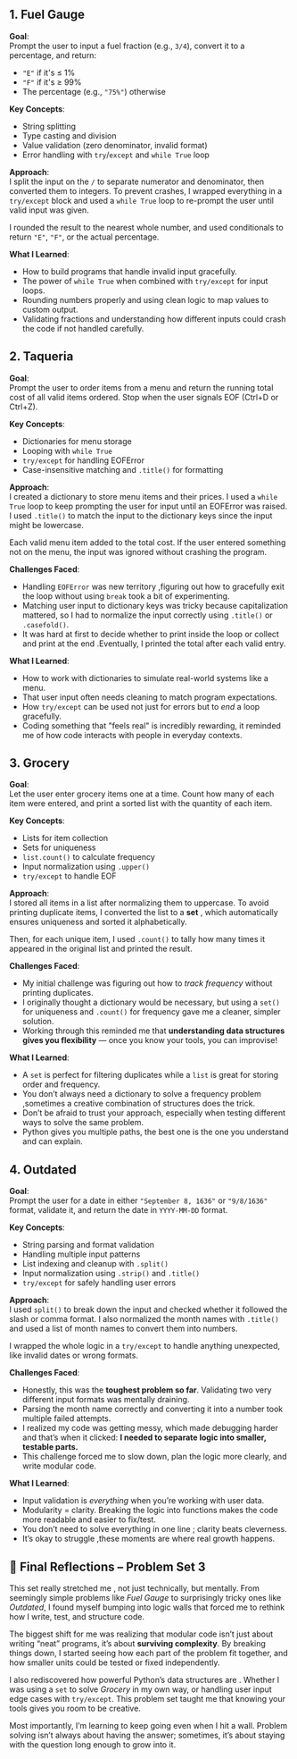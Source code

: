 ## 1. Fuel Gauge

**Goal**:  
Prompt the user to input a fuel fraction (e.g., `3/4`), convert it to a percentage, and return:
- `"E"` if it's ≤ 1%
- `"F"` if it's ≥ 99%
- The percentage (e.g., `"75%"`) otherwise

**Key Concepts**:  
- String splitting  
- Type casting and division  
- Value validation (zero denominator, invalid format)  
- Error handling with `try`/`except` and `while True` loop

**Approach**:  
I split the input on the `/` to separate numerator and denominator, then converted them to integers. To prevent crashes, I wrapped everything in a `try/except` block and used a `while True` loop to re-prompt the user until valid input was given.

I rounded the result to the nearest whole number, and used conditionals to return `"E"`, `"F"`, or the actual percentage.

**What I Learned**:  
- How to build programs that handle invalid input gracefully.  
- The power of `while True` when combined with `try/except` for input loops.  
- Rounding numbers properly and using clean logic to map values to custom output.  
- Validating fractions and understanding how different inputs could crash the code if not handled carefully.


## 2. Taqueria

**Goal**:  
Prompt the user to order items from a menu and return the running total cost of all valid items ordered. Stop when the user signals EOF (Ctrl+D or Ctrl+Z).

**Key Concepts**:  
- Dictionaries for menu storage  
- Looping with `while True`  
- `try/except` for handling EOFError  
- Case-insensitive matching and `.title()` for formatting

**Approach**:  
I created a dictionary to store menu items and their prices. I used a `while True` loop to keep prompting the user for input until an EOFError was raised. I used `.title()` to match the input to the dictionary keys since the input might be lowercase.

Each valid menu item added to the total cost. If the user entered something not on the menu, the input was ignored without crashing the program.

**Challenges Faced**:  
- Handling `EOFError` was new territory ,figuring out how to gracefully exit the loop without using `break` took a bit of experimenting.  
- Matching user input to dictionary keys was tricky because capitalization mattered, so I had to normalize the input correctly using `.title()` or `.casefold()`.  
- It was hard at first to decide whether to print inside the loop or collect and print at the end .Eventually, I printed the total after each valid entry.

**What I Learned**:  
- How to work with dictionaries to simulate real-world systems like a menu.  
- That user input often needs cleaning to match program expectations.  
- How `try/except` can be used not just for errors but to *end* a loop gracefully.  
- Coding something that "feels real" is incredibly rewarding, it reminded me of how code interacts with people in everyday contexts.

## 3. Grocery

**Goal**:  
Let the user enter grocery items one at a time. Count how many of each item were entered, and print a sorted list with the quantity of each item.

**Key Concepts**:  
- Lists for item collection  
- Sets for uniqueness  
- `list.count()` to calculate frequency  
- Input normalization using `.upper()`  
- `try/except` to handle EOF

**Approach**:  
I stored all items in a list after normalizing them to uppercase. To avoid printing duplicate items, I converted the list to a **set** , which automatically ensures uniqueness  and sorted it alphabetically.

Then, for each unique item, I used `.count()` to tally how many times it appeared in the original list and printed the result.

**Challenges Faced**:  
- My initial challenge was figuring out how to *track frequency* without printing duplicates.  
- I originally thought a dictionary would be necessary, but using a `set()` for uniqueness and `.count()` for frequency gave me a cleaner, simpler solution.  
- Working through this reminded me that **understanding data structures gives you flexibility** — once you know your tools, you can improvise!

**What I Learned**:  
- A `set` is perfect for filtering duplicates while a `list` is great for storing order and frequency.  
- You don’t always need a dictionary to solve a frequency problem ,sometimes a creative combination of structures does the trick.  
- Don’t be afraid to trust your approach, especially when testing different ways to solve the same problem.  
- Python gives you multiple paths, the best one is the one you understand and can explain.


## 4. Outdated

**Goal**:  
Prompt the user for a date in either `"September 8, 1636"` or `"9/8/1636"` format, validate it, and return the date in `YYYY-MM-DD` format.

**Key Concepts**:  
- String parsing and format validation  
- Handling multiple input patterns  
- List indexing and cleanup with `.split()`  
- Input normalization using `.strip()` and `.title()`  
- `try/except` for safely handling user errors

**Approach**:  
I used `split()` to break down the input and checked whether it followed the slash or comma format. I also normalized the month names with `.title()` and used a list of month names to convert them into numbers.

I wrapped the whole logic in a `try/except` to handle anything unexpected, like invalid dates or wrong formats.

**Challenges Faced**:  
- Honestly, this was the **toughest problem so far**. Validating two very different input formats was mentally draining.  
- Parsing the month name correctly and converting it into a number took multiple failed attempts.  
- I realized my code was getting messy, which made debugging harder and that’s when it clicked: **I needed to separate logic into smaller, testable parts.**  
- This challenge forced me to slow down, plan the logic more clearly, and write modular code.  

**What I Learned**:  
- Input validation is *everything* when you’re working with user data.  
- Modularity = clarity. Breaking the logic into functions makes the code more readable and easier to fix/test.  
- You don’t need to solve everything in one line ; clarity beats cleverness.  
- It’s okay to struggle ,these moments are where real growth happens.


## 🧠 Final Reflections – Problem Set 3

This set really stretched me , not just technically, but mentally. From seemingly simple problems like *Fuel Gauge* to surprisingly tricky ones like *Outdated*, I found myself bumping into logic walls that forced me to rethink how I write, test, and structure code. 

The biggest shift for me was realizing that modular code isn’t just about writing “neat” programs, it’s about **surviving complexity**. By breaking things down, I started seeing how each part of the problem fit together, and how smaller units could be tested or fixed independently.

I also rediscovered how powerful Python’s data structures are . Whether I was using a `set` to solve *Grocery* in my own way, or handling user input edge cases with `try/except`. This problem set taught me that knowing your tools gives you room to be creative.

Most importantly, I’m learning to keep going  even when I hit a wall. Problem solving isn’t always about having the answer; sometimes, it’s about staying with the question long enough to grow into it.

